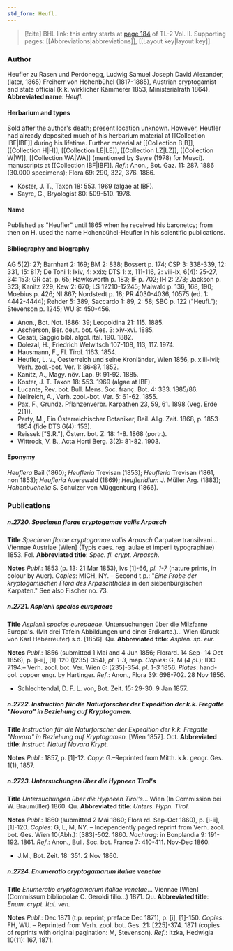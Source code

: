 ```yaml
---
std_form: Heufl.
---
```


> [!cite] BHL link: this entry starts at [page 184](https://www.biodiversitylibrary.org/page/33068426) of TL-2 Vol. II.
> Supporting pages: [[Abbreviations|abbreviations]], [[Layout key|layout key]].

### Author

Heufler zu Rasen und Perdonegg, Ludwig Samuel Joseph David Alexander, (later, 1865) Freiherr von Hohenbühel (1817-1885), Austrian cryptogamist and state official (k.k. wirklicher Kämmerer 1853, Ministerialrath 1864). 
**Abbreviated name**: *Heufl.*

#### Herbarium and types

Sold after the author's death; present location unknown. However, Heufler had already deposited much of his herbarium material at [[Collection IBF|IBF]] during his lifetime. Further material at [[Collection B|B]], [[Collection H|H]], [[Collection LE|LE]], [[Collection LZ|LZ]], [[Collection W|W]], [[Collection WA|WA]] (mentioned by Sayre (1978) for Musci). manuscripts at [[Collection IBF|IBF]].
*Ref*.: Anon., Bot. Gaz. 11: 287. 1886 (30.000 specimens); Flora 69: 290, 322, 376. 1886.
- Koster, J. T., Taxon 18: 553. 1969 (algae at IBF).
- Sayre, G., Bryologist 80: 509-510. 1978.

#### Name

Published as "Heufler" until 1865 when he received his baronetcy; from then on H. used the name Hohenbühel-Heufler in his scientific publications.

#### Bibliography and biography

AG 5(2): 27; Barnhart 2: 169; BM 2: 838; Bossert p. 174; CSP 3: 338-339, 12: 331, 15: 817; De Toni 1: lxiv, 4: xxix; DTS 1: x, 111-116, 2: viii-ix, 6(4): 25-27, 34: 153; GR cat. p. 65; Hawksworth p. 183; IF p. 702; IH 2: 273; Jackson p. 323; Kanitz 229; Kew 2: 670; LS 12210-12245; Maiwald p. 136, 168, 190; Moebius p. 426; NI 867; Nordstedt p. 18; PR 4030-4036, 10575 (ed. 1: 4442-4444); Rehder 5: 389; Saccardo 1: 89, 2: 58; SBC p. 122 ("Heufl."); Stevenson p. 1245; WU 8: 450-456.
- Anon., Bot. Not. 1886: 39; Leopoldina 21: 115. 1885.
- Ascherson, Ber. deut. bot. Ges. 3: xiv-xvi. 1885.
- Cesati, Saggio bibl. algol. ital. 190. 1882.
- Dolezal, H., Friedrich Welwitsch 107-108, 113, 117. 1974.
- Hausmann, F., Fl. Tirol. 1163. 1854.
- Heufler, L. v., Oesterreich und seine Kronländer, Wien 1856, p. xliii-lvii; Verh. zool.-bot. Ver. 1: 86-87. 1852.
- Kanitz, A., Magy. növ. Lap. 9: 91-92. 1885.
- Koster, J. T. Taxon 18: 553. 1969 (algae at IBF).
- Lucante, Rev. bot. Bull. Mens. Soc. franç. Bot. 4: 333. 1885/86.
- Neilreich, A., Verh. zool.-bot. Ver. 5: 61-62. 1855.
- Pax, F., Grundz. Pflanzenverbr. Karpathen 23, 59, 61. 1898 (Veg. Erde 2(1)).
- Perty, M., Ein Österreichischer Botaniker, Beil. Allg. Zeit. 1868, p. 1853-1854 (fide DTS 6(4): 153).
- Reissek \["S.R."\], Österr. bot. Z. 18: 1-8. 1868 (portr.).
- Wittrock, V. B., Acta Horti Berg. 3(2): 81-82. 1903.

#### Eponymy

*Heuflera* Bail (1860); *Heufleria* Trevisan (1853); *Heufleria* Trevisan (1861, non 1853); *Heufleria* Auerswald (1869); *Heufleridium* J. Müller Arg. (1883); *Hohenbuehelia* S. Schulzer von Müggenburg (1866).

### Publications

##### n.2720. Specimen florae cryptogamae vallis Arpasch

**Title**
*Specimen florae cryptogamae vallis Arpasch* Carpatae transilvani... Viennae Austriae \[Wien\] (Typis caes. reg. aulae et imperii typographiae) 1853. Fol.
**Abbreviated title**: *Spec. fl. crypt. Arpasch*.

**Notes**
*Publ*.: 1853 (p. 13: 21 Mar 1853), lvs \[1\]-66, *pl. 1-7* (nature prints, in colour by Auer). *Copies*: MICH, NY. – Second t.p.: "*Eine Probe der kryptogamischen Flora des Arpaschthales* in den siebenbürgischen Karpaten." See also Fischer no. 73.

##### n.2721. Asplenii species europaeae

**Title**
*Asplenii species europaeae*. Untersuchungen über die Milzfarne Europa's. (Mit drei Tafeln Abbildungen und einer Erdkarte.)... Wien (Druck von Karl Heberreuter) s.d. \[1856\]. Qu.
**Abbreviated title**: *Asplen. sp. eur.*

**Notes**
*Publ*.: 1856 (submitted 1 Mai and 4 Jun 1856; Florard. 14 Sep- 14 Oct 1856), p. \[i-ii\], \[1\]-120 (\[235\]-354), *pl. 1-3*, map. *Copies*: G, M (*4 pl.*); IDC 7194.– Verh. zool. bot. Ver. Wien 6:
\[235\]-354. *pl. 1-3* 1856. *Plates*: hand-col. copper engr. by Hartinger.
*Ref*.: Anon., Flora 39: 698-702. 28 Nov 1856.
- Schlechtendal, D. F. L. von, Bot. Zeit. 15: 29-30. 9 Jan 1857.

##### n.2722. Instruction für die Naturforscher der Expedition der k.k. Fregatte "Novara" in Beziehung auf Kryptogamen.

**Title**
*Instruction für die Naturforscher der Expedition der k.k. Fregatte "Novara" in Beziehung auf Kryptogamen.* \[Wien 1857\]. Oct.
**Abbreviated title**: *Instruct. Naturf Novara Krypt.*

**Notes**
*Publ*.: 1857, p. \[1\]-12. *Copy*: G.–Reprinted from Mitth. k.k. geogr. Ges. 1(1), 1857.

##### n.2723. Untersuchungen über die Hypneen Tirol's

**Title**
*Untersuchungen über die Hypneen Tirol's*... Wien (In Commission bei W. Braumüller) 1860. Qu.
**Abbreviated title**: *Unters. Hypn. Tirol*.

**Notes**
*Publ*.: 1860 (submitted 2 Mai 1860; Flora rd. Sep-Oct 1860), p. \[i-ii\], \[1\]-120. *Copies*: G, L, M, NY. – Independently paged reprint from Verh. zool. bot. Ges. Wien 10(Abh.): \[383\]-502. 1860.
*Nachtrag*: in Bonplandia 9: 191-192. 1861.
*Ref*.: Anon., Bull. Soc. bot. France 7: 410-411. Nov-Dec 1860.
- J.M., Bot. Zeit. 18: 351. 2 Nov 1860.

##### n.2724. Enumeratio cryptogamarum italiae venetae

**Title**
*Enumeratio cryptogamarum italiae venetae*... Viennae \[Wien\] (Commissum bibliopolae C. Geroldi filio...) 1871. Qu.
**Abbreviated title**: *Enum. crypt. Ital. ven.*

**Notes**
*Publ*.: Dec 1871 (t.p. reprint; preface Dec 1871), p. \[i\], \[1\]-150. *Copies*: FH, WU. – Reprinted from Verh. zool. bot. Ges. 21: \[225\]-374. 1871 (copies of reprints with original pagination: M, Stevenson).
*Ref*.: Itzka, Hedwigia 10(11): 167, 1871.

